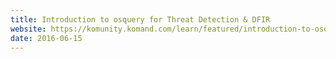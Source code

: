 ```yaml
---
title: Introduction to osquery for Threat Detection & DFIR
website: https://komunity.komand.com/learn/featured/introduction-to-osquery-for-threat-detection-dfir/
date: 2016-06-15
---
```

